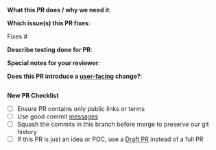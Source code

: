 **What this PR does / why we need it**:

**Which issue(s) this PR fixes**:
<!--
Usage: `Fixes #<issue number>`, or `Fixes (paste link of issue)`.
-->
Fixes #

**Describe testing done for PR**:
<!--
Example: Created vSphere workload cluster to verify change.
-->

**Special notes for your reviewer**:

**Does this PR introduce a [user-facing](https://github.com/vmware-tanzu-private/core/blob/main/docs/release/release-notes.md#does-my-pull-request-need-a-release-note) change?**:
<!--
If no, just write "NONE" in the release-note block below.
If yes, a release note is required:
Enter your extended release note in the block below.
-->
```release-note

```
**New PR Checklist**

- [ ] Ensure PR contains only public links or terms
- [ ] Use good commit [messages](https://github.com/vmware-tanzu-private/core/blob/main/CONTRIBUTING.md)
- [ ] Squash the commits in this branch before merge to preserve our git history
- [ ] If this PR is just an idea or POC, use a [Draft PR](https://docs.github.com/en/github/collaborating-with-issues-and-pull-requests/about-pull-requests#draft-pull-requests) instead of a full PR
